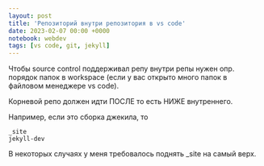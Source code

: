 ```yaml
---
layout: post
title: 'Репозиторий внутри репозитория в vs code'
date: 2023-02-07 00:00 +0000
notebook: webdev
tags: [vs code, git, jekyll]
---
```

Чтобы source control поддерживал репу внутри репы нужен опр. порядок папок в workspace (если у вас открыто много папок в файловом менеджере vs code). 

Корневой репо должен идти ПОСЛЕ то есть НИЖE внутреннего.

Например, если это сборка джекила, то

```
_site
jekyll-dev
```
В некоторых случаях у меня требовалось поднять _site на самый верх.